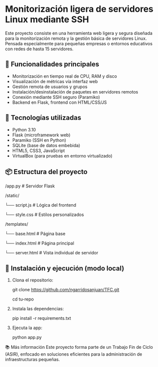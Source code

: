 # Monitorización ligera de servidores Linux mediante SSH

Este proyecto consiste en una herramienta web ligera y segura diseñada para la monitorización remota y la gestión básica de servidores Linux.
Pensada especialmente para pequeñas empresas o entornos educativos con redes de hasta 15 servidores.

## 🔧 Funcionalidades principales

- Monitorización en tiempo real de CPU, RAM y disco
- Visualización de métricas vía interfaz web
- Gestión remota de usuarios y grupos
- Instalación/desinstalación de paquetes en servidores remotos
- Conexión mediante SSH seguro (Paramiko)
- Backend en Flask, frontend con HTML/CSS/JS

## 🧱 Tecnologías utilizadas

- Python 3.10
- Flask (microframework web)
- Paramiko (SSH en Python)
- SQLite (base de datos embebida)
- HTML5, CSS3, JavaScript
- VirtualBox (para pruebas en entorno virtualizado)

## 📦 Estructura del proyecto

/app.py          # Servidor Flask

/static/

└── script.js    # Lógica del frontend

└── style.css    # Estilos personalizados

/templates/

└── base.html    # Página base

└── index.html    # Página principal

└── server.html   # Vista individual de servidor

## 🚀 Instalación y ejecución (modo local)

1. Clona el repositorio:
   
   git clone https://github.com/ngarridosanjuan/TFC.git

   cd tu-repo
   
4. Instala las dependencias:

   pip install -r requirements.txt

6. Ejecuta la app:

   python app.py

📚 Más información
Este proyecto forma parte de un Trabajo Fin de Ciclo (ASIR), enfocado en soluciones eficientes para la administración de infraestructuras pequeñas.
